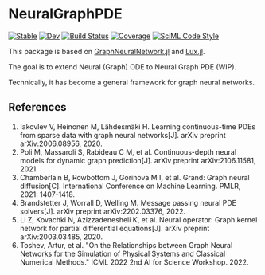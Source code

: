# NeuralGraphPDE

[![Stable](https://img.shields.io/badge/docs-stable-blue.svg)](https://YichengDWu.github.io/NeuralGraphPDE.jl/stable/)
[![Dev](https://img.shields.io/badge/docs-dev-blue.svg)](https://YichengDWu.github.io/NeuralGraphPDE.jl/dev/)
[![Build Status](https://github.com/YichengDWu/NeuralGraphPDE.jl/actions/workflows/CI.yml/badge.svg?branch=main)](https://github.com/YichengDWu/NeuralGraphPDE.jl/actions/workflows/CI.yml?query=branch%3Amain)
[![Coverage](https://codecov.io/gh/YichengDWu/NeuralGraphPDE.jl/branch/main/graph/badge.svg)](https://codecov.io/gh/YichengDWu/NeuralGraphPDE.jl)
[![SciML Code Style](https://img.shields.io/static/v1?label=code%20style&message=SciML&color=9558b2&labelColor=389826)](https://github.com/SciML/SciMLStyle)

This package is based on [GraphNeuralNetwork.jl](https://github.com/CarloLucibello/GraphNeuralNetworks.jl) and [Lux.jl](https://github.com/avik-pal/Lux.jl).

The goal is to extend Neural (Graph) ODE to Neural Graph PDE (WIP).

Technically, it has become a general framework for graph neural networks.

## References

 1. Iakovlev V, Heinonen M, Lähdesmäki H. Learning continuous-time PDEs from sparse data with graph neural networks[J]. arXiv preprint arXiv:2006.08956, 2020.
 2. Poli M, Massaroli S, Rabideau C M, et al. Continuous-depth neural models for dynamic graph prediction[J]. arXiv preprint arXiv:2106.11581, 2021.
 3. Chamberlain B, Rowbottom J, Gorinova M I, et al. Grand: Graph neural diffusion[C]. International Conference on Machine Learning. PMLR, 2021: 1407-1418.
 4. Brandstetter J, Worrall D, Welling M. Message passing neural PDE solvers[J]. arXiv preprint arXiv:2202.03376, 2022.
 5. Li Z, Kovachki N, Azizzadenesheli K, et al. Neural operator: Graph kernel network for partial differential equations[J]. arXiv preprint arXiv:2003.03485, 2020.
 6. Toshev, Artur, et al. "On the Relationships between Graph Neural Networks for the Simulation of Physical Systems and Classical Numerical Methods." ICML 2022 2nd AI for Science Workshop. 2022.
